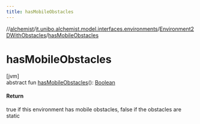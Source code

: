 ```yaml
---
title: hasMobileObstacles
---
```

//[alchemist](../../../index.html)/[it.unibo.alchemist.model.interfaces.environments](../index.html)/[Environment2DWithObstacles](index.html)/[hasMobileObstacles](has-mobile-obstacles.html)



# hasMobileObstacles



[jvm]\
abstract fun [hasMobileObstacles](has-mobile-obstacles.html)(): [Boolean](https://kotlinlang.org/api/latest/jvm/stdlib/kotlin/-boolean/index.html)



#### Return



true if this environment has mobile obstacles, false if the obstacles are static




